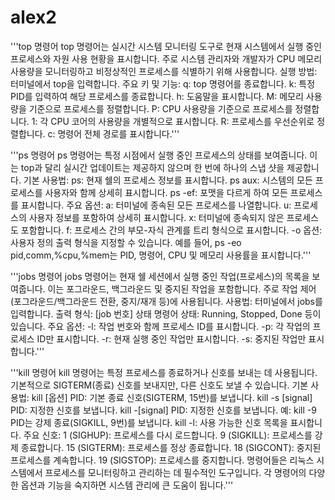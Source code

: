# alex2
'''top 명령어
top 명령어는 실시간 시스템 모니터링 도구로 현재 시스템에서 실행 중인 프로세스와 자원 사용 현황을 표시합니다. 
주로 시스템 관리자와 개발자가 CPU 메모리 사용량을 모니터링하고 비정상적인 프로세스를 식별하기 위해 사용합니다.
실행 방법: 터미널에서 top을 입력합니다.
주요 키 및 기능:
q: top 명령어를 종료합니다.
k: 특정 PID를 입력하여 해당 프로세스를 종료합니다.
h: 도움말을 표시합니다.
M: 메모리 사용량을 기준으로 프로세스를 정렬합니다.
P: CPU 사용량을 기준으로 프로세스를 정렬합니다.
1: 각 CPU 코어의 사용량을 개별적으로 표시합니다.
R: 프로세스를 우선순위로 정렬합니다.
c: 명령어 전체 경로를 표시합니다.'''



'''ps 명령어
ps 명령어는 특정 시점에서 실행 중인 프로세스의 상태를 보여줍니다. 이는 top과 달리 실시간 업데이트는 제공하지 않으며 한 번에 하나의 스냅 샷을 제공합니다.
기본 사용법:
ps: 현재 쉘의 프로세스 정보를 표시합니다.
ps aux: 시스템의 모든 프로세스를 사용자와 함께 상세히 표시합니다.
ps -ef: 포맷을 다르게 하여 모든 프로세스를 표시합니다.
주요 옵션:
a: 터미널에 종속된 모든 프로세스를 나열합니다.
u: 프로세스의 사용자 정보를 포함하여 상세히 표시합니다.
x: 터미널에 종속되지 않은 프로세스도 포함합니다.
f: 프로세스 간의 부모-자식 관계를 트리 형식으로 표시합니다.
-o 옵션: 사용자 정의 출력 형식을 지정할 수 있습니다. 
예를 들어, ps -eo pid,comm,%cpu,%mem는 PID, 명령어, CPU 및 메모리 사용률을 표시합니다.'''








'''jobs 명령어
jobs 명령어는 현재 쉘 세션에서 실행 중인 작업(프로세스)의 목록을 보여줍니다.
이는 포그라운드, 백그라운드 및 중지된 작업을 포함합니다. 
주로 작업 제어(포그라운드/백그라운드 전환, 중지/재개 등)에 사용됩니다.
사용법: 터미널에서 jobs를 입력합니다.
출력 형식:
[job 번호] 상태 명령어
상태: Running, Stopped, Done 등이 있습니다.
주요 옵션:
-l: 작업 번호와 함께 프로세스 ID를 표시합니다.
-p: 각 작업의 프로세스 ID만 표시합니다.
-r: 현재 실행 중인 작업만 표시합니다.
-s: 중지된 작업만 표시합니다.'''



'''kill 명령어
kill 명령어는 특정 프로세스를 종료하거나 신호를 보내는 데 사용됩니다. 
기본적으로 SIGTERM(종료) 신호를 보내지만, 다른 신호도 보낼 수 있습니다.
기본 사용법:
kill [옵션] PID: 기본 종료 신호(SIGTERM, 15번)를 보냅니다.
kill -s [signal] PID: 지정한 신호를 보냅니다.
kill -[signal] PID: 지정한 신호를 보냅니다. 
예: kill -9 PID는 강제 종료(SIGKILL, 9번)를 보냅니다.
kill -l: 사용 가능한 신호 목록을 표시합니다.
주요 신호:
1 (SIGHUP): 프로세스를 다시 로드합니다.
9 (SIGKILL): 프로세스를 강제 종료합니다.
15 (SIGTERM): 프로세스를 정상 종료합니다.
18 (SIGCONT): 중지된 프로세스를 계속합니다.
19 (SIGSTOP): 프로세스를 중지합니다.
명령어들은 리눅스 시스템에서 프로세스를 모니터링하고 관리하는 데 필수적인 도구입니다. 
각 명령어의 다양한 옵션과 기능을 숙지하면 시스템 관리에 큰 도움이 됩니다.'''
